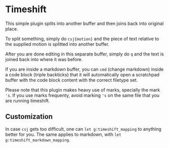Timeshift
=========

This simple plugin splits into another buffer and then joins back into
original place.

To split something, simply do `csj{motion}` and the piece of text relative
to the supplied motion is splitted into another buffer.

After you are done editing in this separate buffer, simply do `q` and the
text is joined back into where it was before.

If you are inside a markdown buffer, you can `cmd` (change markdown) inside a code block (triple
backticks) that it will automatically open a scratchpad buffer with the code
block content with the correct filetype set.

Please note that this plugin makes heavy use of marks, specially the mark `'s`.
If you use marks frequenty, avoid marking `'s` on the same file that you are
running timeshift.


Customization
-------------

In case `csj` gets too difficult, one can `let g:timeshift_mapping` to anything better for you.
The same applies to markdown, with `let g:timeshift_markdown_mapping`.

